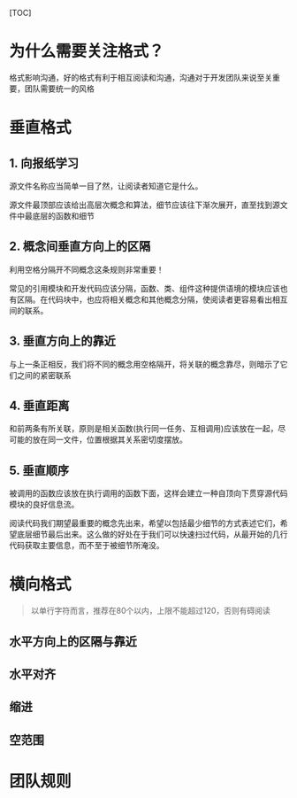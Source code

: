 [TOC]

# 为什么需要关注格式？
格式影响沟通，好的格式有利于相互阅读和沟通，沟通对于开发团队来说至关重要，团队需要统一的风格

# 垂直格式
## 1. 向报纸学习
源文件名称应当简单一目了然，让阅读者知道它是什么。

源文件最顶部应该给出高层次概念和算法，细节应该往下渐次展开，直至找到源文件中最底层的函数和细节

## 2. 概念间垂直方向上的区隔
利用空格分隔开不同概念这条规则非常重要！

常见的引用模块和开发代码应该分隔，函数、类、组件这种提供语境的模块应该也有区隔。在代码块中，也应将相关概念和其他概念分隔，使阅读者更容易看出相互间的联系。

## 3. 垂直方向上的靠近
与上一条正相反，我们将不同的概念用空格隔开，将关联的概念靠尽，则暗示了它们之间的紧密联系

## 4. 垂直距离
和前两条有所关联，原则是相关函数(执行同一任务、互相调用)应该放在一起，尽可能的放在同一文件，位置根据其关系密切度摆放。

## 5. 垂直顺序
被调用的函数应该放在执行调用的函数下面，这样会建立一种自顶向下贯穿源代码模块的良好信息流。

阅读代码我们期望最重要的概念先出来，希望以包括最少细节的方式表述它们，希望底层细节最后出来。这么做的好处在于我们可以快速扫过代码，从最开始的几行代码获取主要信息，而不至于被细节所淹没。

# 横向格式
> 以单行字符而言，推荐在80个以内，上限不能超过120，否则有碍阅读

## 水平方向上的区隔与靠近

## 水平对齐

## 缩进

## 空范围

# 团队规则
